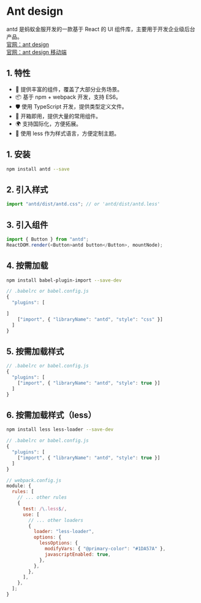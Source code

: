# Ant design

antd
是蚂蚁金服开发的一款基于 React 的 UI 组件库，主要用于开发企业级后台产品。
<br/> [官网：ant design](https://ant-design.antgroup.com/index-cn)
<br/> [官网：ant design 移动端](https://ant-design-mobile.antgroup.com/zh)

## 1. 特性

- 🌈 提供丰富的组件，覆盖了大部分业务场景。
- 📦 基于 npm + webpack 开发，支持 ES6。
- 🛡 使用 TypeScript 开发，提供类型定义文件。
- 🚀 开箱即用，提供大量的常用组件。
- 🌍 支持国际化，方便拓展。
- 🎨 使用 less 作为样式语言，方便定制主题。

## 1. 安装

```bash
npm install antd --save
```

## 2. 引入样式

```js
import "antd/dist/antd.css"; // or 'antd/dist/antd.less'
```

## 3. 引入组件

```js
import { Button } from "antd";
ReactDOM.render(<Button>antd button</Button>, mountNode);
```

## 4. 按需加载

```bash
npm install babel-plugin-import --save-dev
```

```js
// .babelrc or babel.config.js
{
  "plugins": [

]
    ["import", { "libraryName": "antd", "style": "css" }]
  ]
}
```

## 5. 按需加载样式

```js
// .babelrc or babel.config.js
{
  "plugins": [
    ["import", { "libraryName": "antd", "style": true }]
  ]
}
```

## 6. 按需加载样式（less）

```bash
npm install less less-loader --save-dev
```

```js
// .babelrc or babel.config.js
{
  "plugins": [
    ["import", { "libraryName": "antd", "style": true }]
  ]
}
```

```js
// webpack.config.js
module: {
  rules: [
    // ... other rules
    {
      test: /\.less$/,
      use: [
        // ... other loaders
        {
          loader: "less-loader",
          options: {
            lessOptions: {
              modifyVars: { "@primary-color": "#1DA57A" },
              javascriptEnabled: true,
            },
          },
        },
      ],
    },
  ];
}
```
